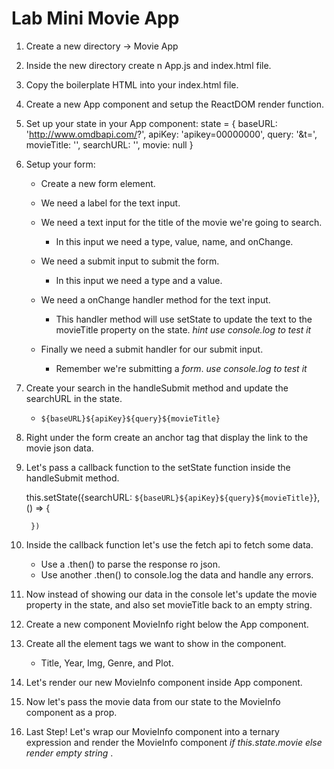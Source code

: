 # Lab Mini Movie App

1. Create a new directory -> Movie App

2.  Inside the new directory create n App.js and index.html file.

3. Copy the boilerplate HTML into your index.html file.

4. Create a new App component and setup the ReactDOM render function.

5. Set up your state in your App component:
    state = {
        baseURL: 'http://www.omdbapi.com/?',
        apiKey: 'apikey=00000000',
        query: '&t=',
        movieTitle: '',
        searchURL: '',
        movie: null
    }

6. Setup your form:
    - Create a new form element.

    - We need a label for the text input.
    - We need a text input for the title of the movie we're going to search.
        - In this input we need a type, value, name, and onChange.

    - We need a submit input to submit the form.
        - In this input we need a type and a value.

    - We need a onChange handler method for the text input.
        - This handler method will use setState to update the text to the movieTitle property on the state. *hint use console.log to test it*

    - Finally we need a submit handler for our submit input.
        - Remember we're submitting a *form*.  *use console.log to test it*

7. Create your search in the handleSubmit method and update the searchURL in the state.
    - `${baseURL}${apiKey}${query}${movieTitle}`

8. Right under the form create an anchor tag that display the link to the movie json data.

9. Let's pass a callback function to the setState function inside the handleSubmit method.

    this.setState({searchURL: `${baseURL}${apiKey}${query}${movieTitle}`}, () => {
           
        })

10. Inside the callback function let's use the fetch api to fetch some data.
    - Use a .then() to parse the response ro json.
    - Use another .then() to console.log the data and handle any errors.

11. Now instead of showing our data in the console let's update the movie property in the state, and also set movieTitle back to an empty string. 

12. Create a new component MovieInfo right below the App component.

13. Create all the element tags we want to show in the component.
    - Title, Year, Img, Genre, and Plot.

14. Let's render our new MovieInfo component inside App component.

15. Now let's pass the movie data from our state to the MovieInfo component as a prop.

16. Last Step! Let's wrap our MovieInfo component into a ternary expression and render the MovieInfo component *if this.state.movie else render empty string* .
